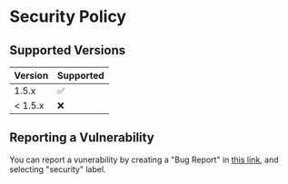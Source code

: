 # Security Policy

## Supported Versions


| Version | Supported          |
|---------| ------------------ |
| 1.5.x   | :white_check_mark: |
| < 1.5.x | :x:                |

## Reporting a Vulnerability

You can report a vunerability by creating a "Bug Report" in [this link](https://github.com/leimbernon/rust_genetic_algorithms/issues/new/choose), and selecting "security" label.
